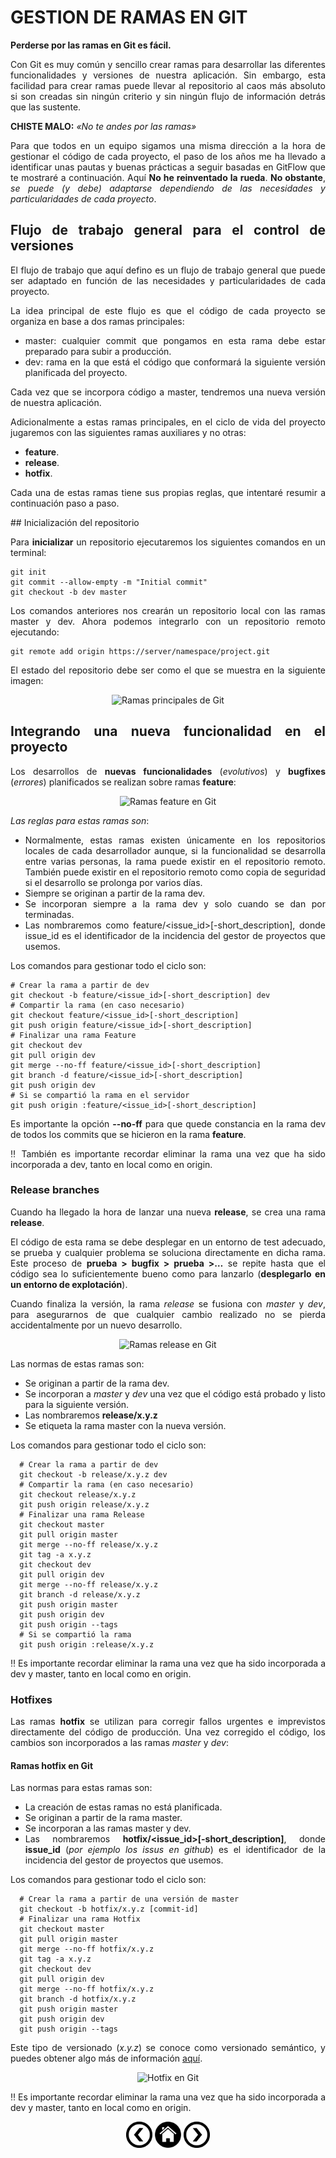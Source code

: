 <div align="justify">

# GESTION DE RAMAS EN GIT

 __Perderse por las ramas en Git es fácil.__


 Con Git es muy común y sencillo crear ramas para desarrollar las diferentes funcionalidades y versiones de nuestra aplicación. Sin embargo, esta facilidad para crear ramas puede llevar al repositorio al caos más absoluto si son creadas sin ningún criterio y sin ningún flujo de información detrás que las sustente.

 __CHISTE MALO:__ _«No te andes por las ramas»_

 Para que todos en un equipo sigamos una misma dirección a la hora de gestionar el código de cada proyecto, el paso de los años me ha llevado a identificar unas pautas y buenas prácticas a seguir basadas en GitFlow que te mostraré a continuación. Aquí __No he reinventado la rueda__. __No obstante__, _se  puede (y debe) adaptarse dependiendo de las necesidades y particularidades de cada proyecto_.

## Flujo de trabajo general para el control de versiones

 El flujo de trabajo que aquí defino es un flujo de trabajo general que puede ser adaptado en función de las necesidades y particularidades de cada proyecto.

 La idea principal de este flujo es que el código de cada proyecto se organiza en base a dos ramas principales:
   - master: cualquier commit que pongamos en esta rama debe estar preparado para subir a producción.
   - dev: rama en la que está el código que conformará la siguiente versión planificada del proyecto.


 Cada vez que se incorpora código a master, tendremos una nueva versión de nuestra aplicación.

 Adicionalmente a estas ramas principales, en el ciclo de vida del proyecto jugaremos con las siguientes ramas auxiliares y no otras:
   - __feature__.
   - __release__.
   - __hotfix__.


 Cada una de estas ramas tiene sus propias reglas, que intentaré resumir a continuación paso a paso.

## Inicialización del repositorio

 Para __inicializar__ un repositorio ejecutaremos los siguientes comandos en un terminal:

  ```console
  git init
  git commit --allow-empty -m "Initial commit"
  git checkout -b dev master
  ```

 Los comandos anteriores nos crearán un repositorio local con las ramas master y dev. Ahora podemos integrarlo con un repositorio remoto ejecutando:

```console
git remote add origin https://server/namespace/project.git
```

 El estado del repositorio debe ser como el que se muestra en la siguiente imagen:

<div align="center">
  <img src="https://j2logo.com/wp-content/uploads/git-ramas-principales.jpg" alt="Ramas principales de Git" >
</div>


## Integrando una nueva funcionalidad en el proyecto

Los desarrollos de __nuevas funcionalidades__ (_evolutivos_) y __bugfixes__ (_errores_) planificados se realizan sobre ramas __feature__:


<div align="center">
  <img src="https://j2logo.com/wp-content/uploads/git-ramas-principales.jpg" alt="Ramas feature en Git" >
</div>

_Las reglas para estas ramas son_:
  - Normalmente, estas ramas existen únicamente en los repositorios locales de cada desarrollador aunque, si la funcionalidad se desarrolla entre varias personas, la rama puede existir en el repositorio remoto. También puede existir en el repositorio remoto como copia de seguridad si el desarrollo se prolonga por varios días.
  - Siempre se originan a partir de la rama dev.
  - Se incorporan siempre a la rama dev y solo cuando se dan por terminadas.
  - Las nombraremos como feature/<issue_id>[-short_description], donde issue_id es el identificador de la incidencia del gestor de proyectos que usemos.

 Los comandos para gestionar todo el ciclo son:

```console
# Crear la rama a partir de dev
git checkout -b feature/<issue_id>[-short_description] dev
# Compartir la rama (en caso necesario)
git checkout feature/<issue_id>[-short_description]
git push origin feature/<issue_id>[-short_description]
# Finalizar una rama Feature
git checkout dev
git pull origin dev
git merge --no-ff feature/<issue_id>[-short_description]
git branch -d feature/<issue_id>[-short_description]
git push origin dev
# Si se compartió la rama en el servidor
git push origin :feature/<issue_id>[-short_description]
```
Es importante la opción __--no-ff__ para que quede constancia en la rama dev de todos los commits que se hicieron en la rama __feature__.

‼️ También es importante recordar eliminar la rama una vez que ha sido incorporada a dev, tanto en local como en origin.

### Release branches

 Cuando ha llegado la hora de lanzar una nueva __release__, se crea una rama __release__.

 El código de esta rama se debe desplegar en un entorno de test adecuado, se prueba y cualquier problema se soluciona directamente en dicha rama. Este proceso de __prueba > bugfix > prueba >…__ se repite hasta que el código sea lo suficientemente bueno como para lanzarlo (__desplegarlo en un entorno de explotación__).

 Cuando finaliza la versión, la rama _release_ se fusiona con _master_ y _dev_, para asegurarnos de que cualquier cambio realizado no se pierda accidentalmente por un nuevo desarrollo.

  <div align="center">
    <img src="https://j2logo.com/wp-content/uploads/git-ramas-release.jpg" alt="Ramas release en Git" >
  </div>


 Las normas de estas ramas son:
  - Se originan a partir de la rama dev.
  - Se incorporan a _master_ y _dev_ una vez que el código está probado y listo para la siguiente versión.
  - Las nombraremos __release/x.y.z__
  - Se etiqueta la rama master con la nueva versión.

 Los comandos para gestionar todo el ciclo son:
```console
  # Crear la rama a partir de dev
  git checkout -b release/x.y.z dev
  # Compartir la rama (en caso necesario)
  git checkout release/x.y.z
  git push origin release/x.y.z
  # Finalizar una rama Release
  git checkout master
  git pull origin master
  git merge --no-ff release/x.y.z
  git tag -a x.y.z
  git checkout dev
  git pull origin dev
  git merge --no-ff release/x.y.z
  git branch -d release/x.y.z
  git push origin master
  git push origin dev
  git push origin --tags
  # Si se compartió la rama
  git push origin :release/x.y.z
```

‼️ Es importante recordar eliminar la rama una vez que
ha sido incorporada a dev y master, tanto en local como en origin.

### Hotfixes

 Las ramas __hotfix__ se utilizan para corregir fallos urgentes e imprevistos directamente del código de producción. Una vez corregido el código, los cambios son incorporados a las ramas _master_ y _dev_:

#### Ramas hotfix en Git

 Las normas para estas ramas son:
 - La creación de estas ramas no está planificada.
 - Se originan a partir de la rama master.
 - Se incorporan a las ramas master y dev.
 - Las nombraremos __hotfix/<issue_id>[-short_description]__, donde __issue_id__ (_por ejemplo los issus en github_) es el identificador de la incidencia del gestor de proyectos que usemos.

 Los comandos para gestionar todo el ciclo son:

```console
  # Crear la rama a partir de una versión de master
  git checkout -b hotfix/x.y.z [commit-id]
  # Finalizar una rama Hotfix
  git checkout master
  git pull origin master
  git merge --no-ff hotfix/x.y.z
  git tag -a x.y.z
  git checkout dev
  git pull origin dev
  git merge --no-ff hotfix/x.y.z
  git branch -d hotfix/x.y.z
  git push origin master
  git push origin dev
  git push origin --tags
```

 Este tipo de versionado (_x.y.z_) se conoce como versionado semántico, y puedes obtener algo más de información [aquí](..(/../../comun/SEMANTICO.md)).

<div align="center">
  <img src="https://j2logo.com/wp-content/uploads/git-ramas-hotfix.jpg" alt="Hotfix en Git" >
</div>  

‼️ Es importante recordar eliminar la rama una vez que ha sido incorporada a dev y master, tanto en local como en origin.

<div align="center">
    <a href="OPERACIONES_ESENCIALES.md"><img src="../../img/before.png" alt="Operaciones esenciales" style="width:42px;height:42px;"></a>
    <a href="README.md"><img src="../../img/home.png" alt="XML Home" style="width:42px;height:42px;"></a>
    <a href="HISTORIA.md"><img src="../../img/next.png" alt="History" style="width:42px;height:42px;">
</div>

</div>
